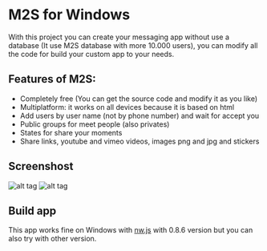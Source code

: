 # M2S for Windows

With this project you can create your messaging app without use a database (It use M2S database with more 10.000 users), you can modify all the code for build your custom app to your needs.

## Features of M2S:
 * Completely free (You can get the source code and modify it as you like)
 * Multiplatform: it works on all devices because it is based on html
 * Add users by user name (not by phone number) and wait for accept you
 * Public groups for meet people (also privates)
 * States for share your moments
 * Share links, youtube and vimeo videos, images png and jpg and stickers

## Screenshost
![alt tag](http://a.fsdn.com/con/app/proj/m2s-free-sms/screenshots/capturada.jpg/182/137)
![alt tag](http://a.fsdn.com/con/app/proj/m2s-free-sms/screenshots/capturada2.jpg/182/137)

## Build app
This app works fine on Windows with [nw.js](https://github.com/nwjs/nw.js) with 0.8.6 version but you can also try with other version.
